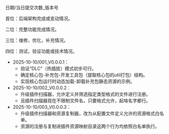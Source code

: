日期/当日提交次数_版本号



首位：后端架构完成或变动情况。

二位：完整功能完成情况。

三位：维修，优化，补充情况。

四位：测试，验证功能或技术情况。



- 2025-10-10/001_V0.0.0.1：
  - 验证“DLC”（热插拔）模式初步可行。
  - 确定核心包-补充包-开发工具包（提取核心包的util打包）结构。
  - 实现核心包运行时动态加载-卸载补充包静态资源的示例。
- 2025-10-10/002_V0.0.0.2：
  - 升级插件扫描器，允许定义并筛选指定类型格式的文件进行注册。
  - 且插件扫描器现在不限制文件名，只要格式允许，起啥名字都行。
- 2025-10-10/003_V0.0.0.3：
  - 升级插件扫描器和资源复制器，改为从配置文件定义允许的资源格式白名单。
  - 资源的注册与复制进插件资源映射目录这两个行为均依照白名单执行。